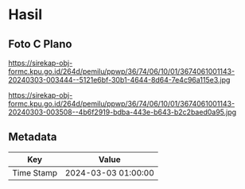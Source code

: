 # Hasil

## Foto C Plano

https://sirekap-obj-formc.kpu.go.id/264d/pemilu/ppwp/36/74/06/10/01/3674061001143-20240303-003444--5121e6bf-30b1-4644-8d64-7e4c96a115e3.jpg

https://sirekap-obj-formc.kpu.go.id/264d/pemilu/ppwp/36/74/06/10/01/3674061001143-20240303-003508--4b6f2919-bdba-443e-b643-b2c2baed0a95.jpg


## Metadata

| Key        | Value               |
| ---------- | ------------------- |
| Time Stamp | 2024-03-03 01:00:00 |




